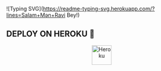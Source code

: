 ![Typing SVG](https://readme-typing-svg.herokuapp.com/?lines=Salam+Mən+Ravi Bey!)
</p></p>




## DEPLOY ON HEROKU 🚀

<p align="center"><a href="https://heroku.com/deploy?template=https://github.com/RaviBey/VanessaSozGame"><img align="center" alt="Heroku" width="52px" src="https://www.nicepng.com/png/full/223-2233246_heroku-logo-salesforce-heroku.png"></p>

